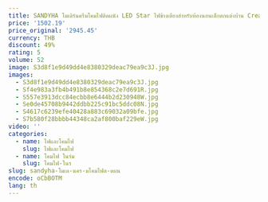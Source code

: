 ```yaml
---
title: SANDYHA โมเดิร์นครีมโคมไฟติดผนัง LED Star ไฟข้างเตียงสําหรับห้องนอนเด็กตกแต่งบ้าน Creative โคมไฟ
price: '1502.19'
price_original: '2945.45'
currency: THB
discount: 49%
rating: 5
volume: 52
image: S3d8f1e9d49dd4e8380329deac79ea9c3J.jpg
images:
  - S3d8f1e9d49dd4e8380329deac79ea9c3J.jpg
  - Sf4e983a3fb4b491b8e854368c2e7d691R.jpg
  - S557e3913dcc84ecbb8e6444b2d230948W.jpg
  - Se0de45708b9442ddbb225c91bc5ddc08N.jpg
  - S4617c6239efe40428a883c69032a09bfe.jpg
  - S7b580f28bbbb44348ca2af800baf229eW.jpg
video: ''
categories:
  - name: ไฟและโคมไฟ
    slug: ไฟและโคมไฟ
  - name: โคมไฟ ในร่ม
    slug: โคมไฟ-ในร
slug: sandyha-โมเด-นคร-มโคมไฟต-ดผน
encode: oCbBOTM
lang: th
---
```

  